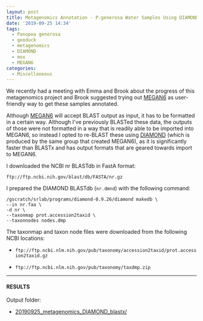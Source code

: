 ```yaml
---
layout: post
title: Metagenomics Annotation - P.generosa Water Samples Using DIAMOND BLASTx on Mox
date: '2019-09-25 14:34'
tags:
  - Panopea generosa
  - geoduck
  - metagenomics
  - DIAMOND
  - mox
  - MEGAN6
categories:
  - Miscellaneous
---
```

We recently had a meeting with Emma and Brook about the progress of this metagenomics project and Brook suggested trying out [MEGAN6](https://ab.inf.uni-tuebingen.de/software/megan6) as user-friendly way to get these samples annotated.

Although [MEGAN6](https://ab.inf.uni-tuebingen.de/software/megan6) will accept BLAST output as input, it has to be formatted in a certain way. Although I've previously BLASTed these data, the outputs of those were not formatted in a way that is readily able to be imported into MEGAN6, so instead I opted to re-BLAST these using [DIAMOND](https://github.com/bbuchfink/diamond) (which is produced by the same group that created MEGAN6), as it is significantly faster than BLASTx and has output formats that are geared towards import to MEGAN6.

I downloaded the NCBI nr BLASTdb in FastA format:

`ftp://ftp.ncbi.nih.gov/blast/db/FASTA/nr.gz`

I prepared the DIAMOND BLASTdb (`nr.dmnd`) with the following command:

```shell
/gscratch/srlab/programs/diamond-0.9.26/diamond makedb \
--in nr.faa \
-d nr \
--taxonmap prot.accession2taxid \
--taxonnodes nodes.dmp
```
The taxonmap and taxon node files were downloaded from the following NCBI locations:

- `ftp://ftp.ncbi.nlm.nih.gov/pub/taxonomy/accession2taxid/prot.accession2taxid.gz`

- `ftp://ftp.ncbi.nlm.nih.gov/pub/taxonomy/taxdmp.zip`

---

#### RESULTS

Output folder:

- [20190925_metagenomics_DIAMOND_blastx/](https://gannet.fish.washington.edu/Atumefaciens/20190925_metagenomics_DIAMOND_blastx/)
